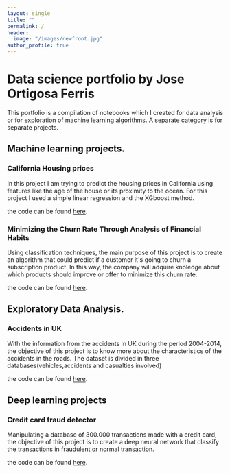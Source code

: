 ```yaml
---
layout: single
title: ""
permalink: /
header:
  image: "/images/newfront.jpg"
author_profile: true
---
```

# Data science portfolio by Jose Ortigosa Ferris

This portfolio is a compilation of notebooks which I created for data analysis or for exploration of machine learning algorithms. A separate category is for separate projects.

## Machine learning projects.

### California Housing prices

In this project I am trying to predict the housing prices in California using features like the age of the house or  its proximity to the ocean. For this project I used a simple linear regression and the XGboost method.

the code can be found [here](https://www.kaggle.com/joseconomy/california-housing-prices-regression-under-work).

### Minimizing the Churn Rate Through Analysis of Financial Habits

Using classification techniques, the main purpose of this project is to create an algorithm that could predict if a customer it's going to churn a subscription product. In this way, the company will adquire knoledge about which products should improve or offer to minimize this churn rate.

the code can be found [here](https://www.kaggle.com/joseconomy/minimizing-churn-rate-with-a-logistic-regression).


## Exploratory Data Analysis.

### Accidents in UK

With the information from the accidents in UK during the period 2004-2014, the objective of this project is to know more about the characteristics of the accidents in the roads. The dataset is divided in three databases(vehicles,accidents and casualties involved)

the code can be found [here](https://www.kaggle.com/joseconomy/data-analysis-accidents-in-uk).


## Deep learning projects

### Credit card fraud detector
Manipulating a database of 300.000 transactions made with a credit card, the objective of this project is to create a deep neural network that classify the transactions in fraudulent or normal transaction.  

the code can be found [here](https://www.kaggle.com/joseconomy/credit-card-fraud-dnn).
